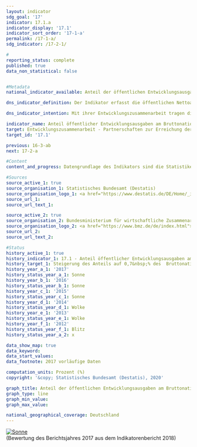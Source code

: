 ```yaml
---                   
layout: indicator                   
sdg_goal: '17'                   
indicator: 17.1.a                   
indicator_display: '17.1'                   
indicator_sort_order: '17-1-a'                   
permalink: /17-1-a/                   
sdg_indicator: /17-2-1/                   

#                   
reporting_status: complete                   
published: true                   
data_non_statistical: false                   


#Metadata                   
national_indicator_available: Anteil der öffentlichen Entwicklungsausgaben am Bruttonationaleinkommen                   

dns_indicator_definition: Der Indikator erfasst die öffentlichen Nettoausgaben für Entwicklungszusammenarbeit (Official Development Assistance, ODA) im Verhältnis zum Bruttonationaleinkommen (BNE).<sub> Text aus dem Indikatorenbericht 2018</sub>                   

dns_indicator_intention: Mit ihrer Entwicklungszusammenarbeit tragen die Industrienationen dazu bei, die weltweite Armut zu mindern, den Frieden zu sichern, humanitäre Notlagen zu lindern und Demokratie zu verwirklichen, die Globalisierung gerecht zu gestalten und die Umwelt zu schützen. Um dieser Verantwortung gerecht zu werden, will die Bundesregierung das ursprünglich bereits für 2015 festgelegte Ziel, den Anteil öffentlicher Entwicklungsausgaben am Bruttonationaleinkommen auf 0,7&nbsp;% zu steigern, bis zum Jahr 2030 erreichen.<sub> Text aus dem Indikatorenbericht 2018</sub>                   

indicator_name: Anteil öffentlicher Entwicklungsausgaben am Bruttonationaleinkommen                   
target: Entwicklungszusammenarbeit - Partnerschaften zur Erreichung der Ziele                   
target_id: '17.1'                   

previous: 16-3-ab                   
next: 17-2-a                   

#Content                    
content_and_progress: Datengrundlage des Indikators sind die Statistiken der Leistungen der deutschen Entwicklungszusammenarbeit, die im Auftrag des Bundesministeriums für wirtschaftliche Zusammenarbeit und Entwicklung vom Statistischen Bundesamt erstellt werden.<br><br>Die Anrechenbarkeit einer Leistung als ODA ist durch die entsprechenden Richtlinien des Entwicklungsausschusses (DAC) der Organisation für wirtschaftliche Zusammenarbeit und Entwicklung (OECD) definiert. Zur ODA zählen vor allem Ausgaben für die finanzielle und technische Zusammenarbeit mit Entwicklungs- und Schwellenländern, humanitäre Hilfe sowie Beiträge für Entwicklungszusammenarbeit an multilaterale Institutionen wie zum Beispiel die Vereinten Nationen, die Europäische Union, die Weltbank oder regionale Entwicklungsbanken. Daneben sind auch Ausgaben für bestimmte Friedensmissionen, der Erlass von Schulden sowie bestimmte Ausgaben für Entwicklung im Geberland, etwa Studienplatzkosten für Studierende aus Entwicklungs- und Schwellenländern oder Ausgaben für entwicklungsspezifische Forschung, als ODA anrechenbar. Im Jahr 2015 fand eine Anpassung der Berechnungsgrundlage der deutschen ODA statt, durch die die Kosten für Unterbringung, Versorgung und Bildung von Flüchtlingen umfassender berücksichtigt wurden. <br><br>Eine Expertengruppe des DAC hat Vorschläge zur Vereinheitlichung und besseren Vergleichbarkeit der Methoden zur Erhebung von ODA-anrechenbaren Ausgaben für Geflüchtete vorgelegt. Diese Vorschläge sollen ab Berichtsjahr 2018 von den Mitgliedsstaaten implementiert werden. Die OECD beziehungsweise der DAC definiert auch die Liste der ODA- fähigen Entwicklungs- und Schwellenländer. Diese umfasst zum einen die am wenigsten entwickelten Länder (LDCs) sowie weitere Länder mit niedrigem und mittlerem Bruttonationaleinkommen pro Kopf. Ausgeschlossen sind Mitglieder der G7 und Russland, der EU sowie EU-Beitrittskandidaten mit festem Beitrittsdatum. Die Liste wird dreijährlich aktualisiert. Veränderungen des Indikators können sich also auch dadurch ergeben, dass einzelne oder mehrere Länder in die Liste aufgenommen werden beziehungsweise aus ihr herausfallen.<br><br>Im Jahr 2017 lag der Anteil der öffentlichen Entwicklungsausgaben am deutschen BNE nach vorläufigen Werten bei 0,66&nbsp;%. Die Netto-ODA-Leistungen betrugen 2017 rund 21,9 Milliarden Euro (vorläufiger Wert), dies bedeutet einen Rückgang um 2,1&nbsp;% im Vergleich zum Vorjahr (22,4 Milliarden Euro). Hierbei ist zu beachten, dass Deutschland in den Jahren 2015 und 2016 einen großen Strom an Zuwandererinnen und Zuwanderern aus Krisengebieten erfahren hat. Leistungen für die Grundversorgung von Asylbewerberinnen und Asylbewerbern aus Entwicklungsländern in Deutschland können als ODA gemeldet werden. Dies ist einer der Hauptgründe für den starken Anstieg der Werte von 2015 und 2016 im Vergleich zu 2014, während für 2017, mit sinkender Zuwanderung, ein leichter Rückgang zu beobachten ist.<br><br>Im internationalen Vergleich war Deutschland 2017 (vorläufige Angaben) absolut gesehen der zweitgrößte Geber von ODA-Mitteln hinter den USA und vor Großbritannien. Bezogen auf das BNE liegt die von Deutschland 2017 erreichte Quote von 0,66&nbsp;% über dem Durchschnittswert der EU-Mitglieder des OECD-Entwicklungsausschusses (0,59%). Relativ gesehen liegt Deutschland damit auf Platz 6 von 29 DAC-Mitgliedsländern. Das internationale Ziel von 0,7&nbsp;% erreichten im Jahr 2017 Schweden, Luxemburg, Norwegen, Dänemark und Großbritannien. <br><br>Neben der öffentlichen Entwicklungszusammenarbeit werden auch von privater Seite Beiträge geleistet, zum Beispiel durch Kirchen, Stiftungen und Verbände. Diese private Entwicklungszusammenarbeit, die nicht ODA-anrechenbar ist, belief sich 2016 auf 1,3 Milliarden Euro, was einem Anteil von 0,04&nbsp;% am Bruttonationaleinkommen entsprach. Private Direktinvestitionen in den Entwicklungs- und Schwellenländern beliefen sich 2016 auf 10,2 Milliarden Euro (aktuellere Werte lagen zu Redaktionsschluss noch nicht vor).<sub> Text aus dem Indikatorenbericht 2018</sub>                   

#Sources
source_active_1: true                           
source_organisation_1: Statistisches Bundesamt (Destatis)                           
source_organisation_logo_1: <a href="https://www.destatis.de/DE/Home/_inhalt.html"><img src="https://g205sdgs.github.io/sdg-indicators/public/logos/destatis.png" alt="Logo Destatis" title="Klicken Sie hier um zu der Homepage der Organisation zu gelangen" /></a>                           
source_url_1:                            
source_url_text_1:                            

source_active_2: true                           
source_organisation_2: Bundesministerium für wirtschaftliche Zusammenarbeit und Entwicklung (BMZ)                           
source_organisation_logo_2: <a href="https://www.bmz.de/de/index.html"><img src="https://g205sdgs.github.io/sdg-indicators/public/logos/bmz.png" alt="Logo BMZ" title="Klicken Sie hier um zu der Homepage der Organisation zu gelangen" /></a>                           
source_url_2:                            
source_url_text_2:                            

#Status                   
history_active_1: true                   
history_indicator_1: 17.1 - Anteil öffentlicher Entwicklungsausgaben am Bruttonationaleinkommen                   
history_target_1: Steigerung des Anteils auf 0,7&nbsp;% des  Bruttonationaleinkommens bis 2030
history_year_a_1: '2017'                           
history_status_year_a_1: Sonne
history_year_b_1: '2016'                           
history_status_year_b_1: Sonne
history_year_c_1: '2015'                           
history_status_year_c_1: Sonne
history_year_d_1: '2014'                           
history_status_year_d_1: Wolke
history_year_e_1: '2013'                           
history_status_year_e_1: Wolke
history_year_f_1: '2012'                           
history_status_year_f_1: Blitz
history_status_year_a_2: x

data_show_map: true                   
data_keyword:                    
data_start_values:                    
data_footnote: 2017 vorläufige Daten                   

computation_units: Prozent (%)                   
copyright: '&copy; Statistisches Bundesamt (Destatis), 2020'                   

graph_title: Anteil der öffentlichen Entwicklungsausgaben am Bruttonationaleinkommen                   
graph_type: line                   
graph_min_value:                    
graph_max_value:                    

national_geographical_coverage: Deutschland                   
---
```

<div>                           
  <div class="my-header">                           
    <a href="https://sustainabledevelopment-deutschland.github.io/status/"><img src="https://g205sdgs.github.io/sdg-indicators/public/Wettersymbole/Sonne.png" title="Bei Fortsetzung der Entwicklung beträgt die Abweichung vom Zielwert weniger als 5&nbsp;% der Differenz zwischen Zielwert und aktuellem Wert" alt="Sonne" />                           
    </a>                           
  </div>
  <div class="my-header-note">
    <span>(Bewertung des Berichtsjahres 2017 aus dem Indikatorenbericht 2018)</span>
  </div>                           
</div>